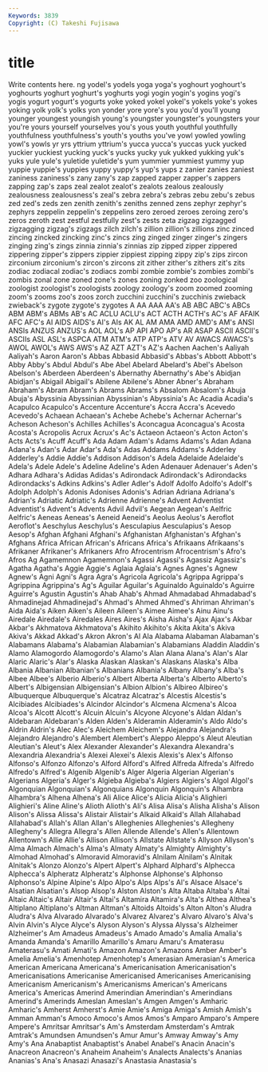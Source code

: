 ```yaml
---
Keywords: 3839 
Copyright: (C) Takeshi Fujisawa
---
```


# title

Write contents here.
ng yodel's yodels yoga yoga's yoghourt yoghourt's
yoghourts yoghurt yoghurt's yoghurts yogi yogin yogin's yogins yogi's yogis
yogurt yogurt's yogurts yoke yoked yokel yokel's yokels yoke's yokes
yoking yolk yolk's yolks yon yonder yore yore's you you'd
you'll young younger youngest youngish young's youngster youngster's youngsters your
you're yours yourself yourselves you's yous youth youthful youthfully youthfulness
youthfulness's youth's youths you've yowl yowled yowling yowl's yowls yr
yrs yttrium yttrium's yucca yucca's yuccas yuck yucked yuckier yuckiest
yucking yuck's yucks yucky yuk yukked yukking yuk's yuks yule
yule's yuletide yuletide's yum yummier yummiest yummy yup yuppie yuppie's
yuppies yuppy yuppy's yup's yups z zanier zanies zaniest zaniness
zaniness's zany zany's zap zapped zapper zapper's zappers zapping zap's
zaps zeal zealot zealot's zealots zealous zealously zealousness zealousness's zeal's
zebra zebra's zebras zebu zebu's zebus zed zed's zeds zen
zenith zenith's zeniths zenned zens zephyr zephyr's zephyrs zeppelin zeppelin's
zeppelins zero zeroed zeroes zeroing zero's zeros zeroth zest zestful
zestfully zest's zests zeta zigzag zigzagged zigzagging zigzag's zigzags zilch
zilch's zillion zillion's zillions zinc zinced zincing zincked zincking zinc's
zincs zing zinged zinger zinger's zingers zinging zing's zings zinnia
zinnia's zinnias zip zipped zipper zippered zippering zipper's zippers zippier
zippiest zipping zippy zip's zips zircon zirconium zirconium's zircon's zircons
zit zither zither's zithers zit's zits zodiac zodiacal zodiac's zodiacs
zombi zombie zombie's zombies zombi's zombis zonal zone zoned zone's
zones zoning zonked zoo zoological zoologist zoologist's zoologists zoology zoology's
zoom zoomed zooming zoom's zooms zoo's zoos zorch zucchini zucchini's
zucchinis zwieback zwieback's zygote zygote's zygotes A AA AAA AA's
AB ABC ABC's ABCs ABM ABM's ABMs AB's AC ACLU
ACLU's ACT ACTH ACTH's AC's AF AFAIK AFC AFC's AI
AIDS AIDS's AI's AIs AK AL AM AMA AMD AMD's
AM's ANSI ANSIs ANZUS ANZUS's AOL AOL's AP API APO
AP's AR ASAP ASCII ASCII's ASCIIs ASL ASL's ASPCA ATM
ATM's ATP ATP's ATV AV AWACS AWACS's AWOL AWOL's AWS
AWS's AZ AZT AZT's AZ's Aachen Aachen's Aaliyah Aaliyah's Aaron
Aaron's Abbas Abbasid Abbasid's Abbas's Abbott Abbott's Abby Abby's Abdul
Abdul's Abe Abel Abelard Abelard's Abel's Abelson Abelson's Aberdeen Aberdeen's
Abernathy Abernathy's Abe's Abidjan Abidjan's Abigail Abigail's Abilene Abilene's Abner
Abner's Abraham Abraham's Abram Abram's Abrams Abrams's Absalom Absalom's Abuja
Abuja's Abyssinia Abyssinian Abyssinian's Abyssinia's Ac Acadia Acadia's Acapulco Acapulco's
Accenture Accenture's Accra Accra's Acevedo Acevedo's Achaean Achaean's Achebe Achebe's
Achernar Achernar's Acheson Acheson's Achilles Achilles's Aconcagua Aconcagua's Acosta Acosta's
Acropolis Acrux Acrux's Ac's Actaeon Actaeon's Acton Acton's Acts Acts's
Acuff Acuff's Ada Adam Adam's Adams Adams's Adan Adana Adana's
Adan's Adar Adar's Ada's Adas Addams Addams's Adderley Adderley's Addie
Addie's Addison Addison's Adela Adelaide Adelaide's Adela's Adele Adele's Adeline
Adeline's Aden Adenauer Adenauer's Aden's Adhara Adhara's Adidas Adidas's Adirondack
Adirondack's Adirondacks Adirondacks's Adkins Adkins's Adler Adler's Adolf Adolfo Adolfo's
Adolf's Adolph Adolph's Adonis Adonises Adonis's Adrian Adriana Adriana's Adrian's
Adriatic Adriatic's Adrienne Adrienne's Advent Adventist Adventist's Advent's Advents Advil
Advil's Aegean Aegean's Aelfric Aelfric's Aeneas Aeneas's Aeneid Aeneid's Aeolus
Aeolus's Aeroflot Aeroflot's Aeschylus Aeschylus's Aesculapius Aesculapius's Aesop Aesop's Afghan
Afghani Afghani's Afghanistan Afghanistan's Afghan's Afghans Africa African African's Africans
Africa's Afrikaans Afrikaans's Afrikaner Afrikaner's Afrikaners Afro Afrocentrism Afrocentrism's Afro's
Afros Ag Agamemnon Agamemnon's Agassi Agassi's Agassiz Agassiz's Agatha Agatha's
Aggie Aggie's Aglaia Aglaia's Agnes Agnes's Agnew Agnew's Agni Agni's
Agra Agra's Agricola Agricola's Agrippa Agrippa's Agrippina Agrippina's Ag's Aguilar
Aguilar's Aguinaldo Aguinaldo's Aguirre Aguirre's Agustin Agustin's Ahab Ahab's Ahmad
Ahmadabad Ahmadabad's Ahmadinejad Ahmadinejad's Ahmad's Ahmed Ahmed's Ahriman Ahriman's Aida
Aida's Aiken Aiken's Aileen Aileen's Aimee Aimee's Ainu Ainu's Airedale
Airedale's Airedales Aires Aires's Aisha Aisha's Ajax Ajax's Akbar Akbar's
Akhmatova Akhmatova's Akihito Akihito's Akita Akita's Akiva Akiva's Akkad Akkad's
Akron Akron's Al Ala Alabama Alabaman Alabaman's Alabamans Alabama's Alabamian
Alabamian's Alabamians Aladdin Aladdin's Alamo Alamogordo Alamogordo's Alamo's Alan Alana
Alana's Alan's Alar Alaric Alaric's Alar's Alaska Alaskan Alaskan's Alaskans
Alaska's Alba Albania Albanian Albanian's Albanians Albania's Albany Albany's Alba's
Albee Albee's Alberio Alberio's Albert Alberta Alberta's Alberto Alberto's Albert's
Albigensian Albigensian's Albion Albion's Albireo Albireo's Albuquerque Albuquerque's Alcatraz Alcatraz's
Alcestis Alcestis's Alcibiades Alcibiades's Alcindor Alcindor's Alcmena Alcmena's Alcoa Alcoa's
Alcott Alcott's Alcuin Alcuin's Alcyone Alcyone's Aldan Aldan's Aldebaran Aldebaran's
Alden Alden's Alderamin Alderamin's Aldo Aldo's Aldrin Aldrin's Alec Alec's
Aleichem Aleichem's Alejandra Alejandra's Alejandro Alejandro's Alembert Alembert's Aleppo Aleppo's
Aleut Aleutian Aleutian's Aleut's Alex Alexander Alexander's Alexandra Alexandra's Alexandria
Alexandria's Alexei Alexei's Alexis Alexis's Alex's Alfonso Alfonso's Alfonzo Alfonzo's
Alford Alford's Alfred Alfreda Alfreda's Alfredo Alfredo's Alfred's Algenib Algenib's
Alger Algeria Algerian Algerian's Algerians Algeria's Alger's Algieba Algieba's Algiers
Algiers's Algol Algol's Algonquian Algonquian's Algonquians Algonquin Algonquin's Alhambra Alhambra's
Alhena Alhena's Ali Alice Alice's Alicia Alicia's Alighieri Alighieri's Aline
Aline's Alioth Alioth's Ali's Alisa Alisa's Alisha Alisha's Alison Alison's
Alissa Alissa's Alistair Alistair's Alkaid Alkaid's Allah Allahabad Allahabad's Allah's
Allan Allan's Alleghenies Alleghenies's Allegheny Allegheny's Allegra Allegra's Allen Allende
Allende's Allen's Allentown Allentown's Allie Allie's Allison Allison's Allstate Allstate's
Allyson Allyson's Alma Almach Almach's Alma's Almaty Almaty's Almighty Almighty's
Almohad Almohad's Almoravid Almoravid's Alnilam Alnilam's Alnitak Alnitak's Alonzo Alonzo's
Alpert Alpert's Alphard Alphard's Alphecca Alphecca's Alpheratz Alpheratz's Alphonse Alphonse's
Alphonso Alphonso's Alpine Alpine's Alpo Alpo's Alps Alps's Al's Alsace
Alsace's Alsatian Alsatian's Alsop Alsop's Alston Alston's Alta Altaba Altaba's
Altai Altaic Altaic's Altair Altair's Altai's Altamira Altamira's Alta's Althea
Althea's Altiplano Altiplano's Altman Altman's Altoids Altoids's Alton Alton's Aludra
Aludra's Alva Alvarado Alvarado's Alvarez Alvarez's Alvaro Alvaro's Alva's Alvin
Alvin's Alyce Alyce's Alyson Alyson's Alyssa Alyssa's Alzheimer Alzheimer's Am
Amadeus Amadeus's Amado Amado's Amalia Amalia's Amanda Amanda's Amarillo Amarillo's
Amaru Amaru's Amaterasu Amaterasu's Amati Amati's Amazon Amazon's Amazons Amber
Amber's Amelia Amelia's Amenhotep Amenhotep's Amerasian Amerasian's America American Americana
Americana's Americanisation Americanisation's Americanisations Americanise Americanised Americanises Americanising Americanism Americanism's
Americanisms American's Americans America's Americas Amerind Amerindian Amerindian's Amerindians Amerind's
Amerinds Ameslan Ameslan's Amgen Amgen's Amharic Amharic's Amherst Amherst's Amie
Amie's Amiga Amiga's Amish Amish's Amman Amman's Amoco Amoco's Amos
Amos's Amparo Amparo's Ampere Ampere's Amritsar Amritsar's Am's Amsterdam Amsterdam's
Amtrak Amtrak's Amundsen Amundsen's Amur Amur's Amway Amway's Amy Amy's
Ana Anabaptist Anabaptist's Anabel Anabel's Anacin Anacin's Anacreon Anacreon's Anaheim
Anaheim's Analects Analects's Ananias Ananias's Ana's Anasazi Anasazi's Anastasia Anastasia's
